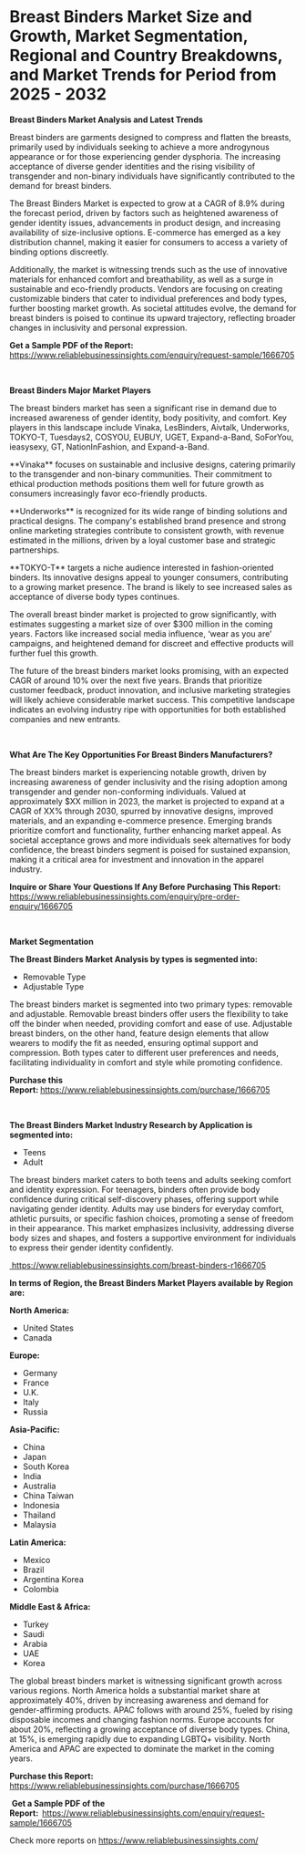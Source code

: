 <p><h1>Breast Binders Market Size and Growth, Market Segmentation, Regional and Country Breakdowns, and Market Trends for Period from 2025 -  2032</h1></p><p><strong>Breast Binders Market Analysis and Latest Trends</strong></p>
<p><p>Breast binders are garments designed to compress and flatten the breasts, primarily used by individuals seeking to achieve a more androgynous appearance or for those experiencing gender dysphoria. The increasing acceptance of diverse gender identities and the rising visibility of transgender and non-binary individuals have significantly contributed to the demand for breast binders. </p><p>The Breast Binders Market is expected to grow at a CAGR of 8.9% during the forecast period, driven by factors such as heightened awareness of gender identity issues, advancements in product design, and increasing availability of size-inclusive options. E-commerce has emerged as a key distribution channel, making it easier for consumers to access a variety of binding options discreetly. </p><p>Additionally, the market is witnessing trends such as the use of innovative materials for enhanced comfort and breathability, as well as a surge in sustainable and eco-friendly products. Vendors are focusing on creating customizable binders that cater to individual preferences and body types, further boosting market growth. As societal attitudes evolve, the demand for breast binders is poised to continue its upward trajectory, reflecting broader changes in inclusivity and personal expression.</p></p>
<p><strong>Get a Sample PDF of the Report:&nbsp;</strong> <a href="https://www.reliablebusinessinsights.com/enquiry/request-sample/1666705?utm_campaign=3062&utm_medium=2&utm_source=Github&utm_content=ia&utm_term=06032025&utm_id=breast-binders">https://www.reliablebusinessinsights.com/enquiry/request-sample/1666705</a></p>
<p>&nbsp;</p>
<p><strong>Breast Binders Major Market Players</strong></p>
<p><p>The breast binders market has seen a significant rise in demand due to increased awareness of gender identity, body positivity, and comfort. Key players in this landscape include Vinaka, LesBinders, Aivtalk, Underworks, TOKYO-T, Tuesdays2, COSYOU, EUBUY, UGET, Expand-a-Band, SoForYou, ieasysexy, GT, NationInFashion, and Expand-a-Band.</p><p>**Vinaka** focuses on sustainable and inclusive designs, catering primarily to the transgender and non-binary communities. Their commitment to ethical production methods positions them well for future growth as consumers increasingly favor eco-friendly products.</p><p>**Underworks** is recognized for its wide range of binding solutions and practical designs. The company's established brand presence and strong online marketing strategies contribute to consistent growth, with revenue estimated in the millions, driven by a loyal customer base and strategic partnerships.</p><p>**TOKYO-T** targets a niche audience interested in fashion-oriented binders. Its innovative designs appeal to younger consumers, contributing to a growing market presence. The brand is likely to see increased sales as acceptance of diverse body types continues.</p><p>The overall breast binder market is projected to grow significantly, with estimates suggesting a market size of over $300 million in the coming years. Factors like increased social media influence, ‘wear as you are’ campaigns, and heightened demand for discreet and effective products will further fuel this growth.</p><p>The future of the breast binders market looks promising, with an expected CAGR of around 10% over the next five years. Brands that prioritize customer feedback, product innovation, and inclusive marketing strategies will likely achieve considerable market success. This competitive landscape indicates an evolving industry ripe with opportunities for both established companies and new entrants.</p></p>
<p>&nbsp;</p>
<p><strong>What Are The Key Opportunities For Breast Binders Manufacturers?</strong></p>
<p><p>The breast binders market is experiencing notable growth, driven by increasing awareness of gender inclusivity and the rising adoption among transgender and gender non-conforming individuals. Valued at approximately $XX million in 2023, the market is projected to expand at a CAGR of XX% through 2030, spurred by innovative designs, improved materials, and an expanding e-commerce presence. Emerging brands prioritize comfort and functionality, further enhancing market appeal. As societal acceptance grows and more individuals seek alternatives for body confidence, the breast binders segment is poised for sustained expansion, making it a critical area for investment and innovation in the apparel industry.</p></p>
<p><strong>Inquire or Share Your Questions If Any Before Purchasing This Report:</strong> <a href="https://www.reliablebusinessinsights.com/enquiry/pre-order-enquiry/1666705?utm_campaign=3062&utm_medium=2&utm_source=Github&utm_content=ia&utm_term=06032025&utm_id=breast-binders">https://www.reliablebusinessinsights.com/enquiry/pre-order-enquiry/1666705</a></p>
<p>&nbsp;</p>
<p><strong>Market Segmentation</strong></p>
<p><strong>The Breast Binders Market Analysis by types is segmented into:</strong></p>
<p><ul><li>Removable Type</li><li>Adjustable Type</li></ul></p>
<p><p>The breast binders market is segmented into two primary types: removable and adjustable. Removable breast binders offer users the flexibility to take off the binder when needed, providing comfort and ease of use. Adjustable breast binders, on the other hand, feature design elements that allow wearers to modify the fit as needed, ensuring optimal support and compression. Both types cater to different user preferences and needs, facilitating individuality in comfort and style while promoting confidence.</p></p>
<p><strong>Purchase this Report:&nbsp;</strong><a href="https://www.reliablebusinessinsights.com/purchase/1666705?utm_campaign=3062&utm_medium=2&utm_source=Github&utm_content=ia&utm_term=06032025&utm_id=breast-binders">https://www.reliablebusinessinsights.com/purchase/1666705</a></p>
<p>&nbsp;</p>
<p><strong>The Breast Binders Market Industry Research by Application is segmented into:</strong></p>
<p><ul><li>Teens</li><li>Adult</li></ul></p>
<p><p>The breast binders market caters to both teens and adults seeking comfort and identity expression. For teenagers, binders often provide body confidence during critical self-discovery phases, offering support while navigating gender identity. Adults may use binders for everyday comfort, athletic pursuits, or specific fashion choices, promoting a sense of freedom in their appearance. This market emphasizes inclusivity, addressing diverse body sizes and shapes, and fosters a supportive environment for individuals to express their gender identity confidently.</p></p>
<p><a href="https://www.reliablebusinessinsights.com/breast-binders-r1666705?utm_campaign=3062&utm_medium=2&utm_source=Github&utm_content=ia&utm_term=06032025&utm_id=breast-binders">&nbsp;https://www.reliablebusinessinsights.com/breast-binders-r1666705</a></p>
<p><strong>In terms of Region, the Breast Binders Market Players available by Region are:</strong></p>
<p>
    <p> <strong> North America: </strong>
        <ul>
            <li>United States</li>
            <li>Canada</li>
        </ul>
        </p> 
    <p> <strong> Europe: </strong>
        <ul>
            <li>Germany</li>
            <li>France</li>
            <li>U.K.</li>
            <li>Italy</li>
            <li>Russia</li>
        </ul>
        </p> 
    <p> <strong> Asia-Pacific: </strong>
        <ul>
            <li>China</li>
            <li>Japan</li>
            <li>South Korea</li>
            <li>India</li>
            <li>Australia</li>
            <li>China Taiwan</li>
            <li>Indonesia</li>
            <li>Thailand</li>
            <li>Malaysia</li>
        </ul>
        </p> 
    <p> <strong> Latin America: </strong>
        <ul>
            <li>Mexico</li>
            <li>Brazil</li>
            <li>Argentina Korea</li>
            <li>Colombia</li>
        </ul>
        </p> 
    <p> <strong> Middle East & Africa: </strong>
        <ul>
            <li>Turkey</li>
            <li>Saudi</li>
            <li>Arabia</li>
            <li>UAE</li>
            <li>Korea</li>
        </ul>
    </p>
    </p>
<p><p>The global breast binders market is witnessing significant growth across various regions. North America holds a substantial market share at approximately 40%, driven by increasing awareness and demand for gender-affirming products. APAC follows with around 25%, fueled by rising disposable incomes and changing fashion norms. Europe accounts for about 20%, reflecting a growing acceptance of diverse body types. China, at 15%, is emerging rapidly due to expanding LGBTQ+ visibility. North America and APAC are expected to dominate the market in the coming years.</p></p>
<p><strong>Purchase this Report: </strong><a href="https://www.reliablebusinessinsights.com/purchase/1666705?utm_campaign=3062&utm_medium=2&utm_source=Github&utm_content=ia&utm_term=06032025&utm_id=breast-binders">https://www.reliablebusinessinsights.com/purchase/1666705</a></p>
<p>&nbsp;<strong>Get a Sample PDF of the Report:&nbsp;&nbsp;</strong><a href="https://www.reliablebusinessinsights.com/enquiry/request-sample/1666705?utm_campaign=3062&utm_medium=2&utm_source=Github&utm_content=ia&utm_term=06032025&utm_id=breast-binders">https://www.reliablebusinessinsights.com/enquiry/request-sample/1666705</a></p>
<p><strong></strong></p>
<p>Check more reports on <a href="https://www.reliablebusinessinsights.com/?utm_campaign=3062&utm_medium=2&utm_source=Github&utm_content=ia&utm_term=06032025&utm_id=breast-binders">https://www.reliablebusinessinsights.com/</a></p>